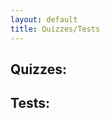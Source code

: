 ```yaml
---
layout: default
title: Quizzes/Tests
---
```

## Quizzes:
<!--
+ **Quiz 1:** Due Monday, September 21, 2015
+ A multiple choice quiz on Java's data types.
+ Log into [EngradePro](http://www.engradepro.com) and select the assignment link, "Quiz 1".

---

+ **Quiz 2:** Due Monday, November 2, 2015
+ A multiple choice quiz on Java's classes and objects.
+ Log into [EngradePro](http://www.engradepro.com) and select the assignment link, "Quiz 2".
-->
## Tests:
<!--
+ **Test 1:** Thursday, October 15, 2015
+ **This test will cover the following material:** Barron's Textbook, Chapter 1. Blue Pelican Textbook, Lessons 1, 2, 4, 8, 9, 11, 14.
+ **The following topics will not be covered:** Javadoc Comments, Final Variables, Comparing Floating-Point Numbers, The For-Each Loop, Errors and Exceptions.

---

+ **Test 2:** Monday, November 16, 2015
+ **This test will cover the following material:** Barron's Textbook, Chapter 2. Blue Pelican Textbook, Lessons 15, 33.
+ **The following topics will not be covered:** static variables, static methods, and the `this` keyword.
-->

